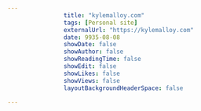---
                title: "kylemalloy.com"
                tags: [Personal site]
                externalUrl: "https://kylemalloy.com"
                date: 9935-08-08
                showDate: false
                showAuthor: false
                showReadingTime: false
                showEdit: false
                showLikes: false
                showViews: false
                layoutBackgroundHeaderSpace: false
                ---
